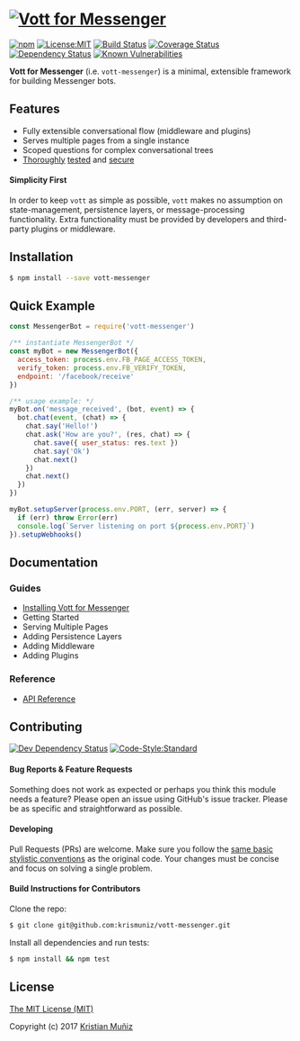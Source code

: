 # [![Vott for Messenger](https://cdn.rawgit.com/krismuniz/vott-messenger/master/header.svg)](https://www.npmjs.com/vott-messenger)

[![npm](https://img.shields.io/npm/v/vott-messenger.svg?style=flat-square)](https://www.npmjs.com/vott-messenger) [![License:MIT](https://img.shields.io/badge/license-MIT-blue.svg?style=flat-square)](http://opensource.org/licenses/MIT) [![Build Status](https://img.shields.io/travis/krismuniz/vott-messenger/master.svg?style=flat-square)](http://travis-ci.org/krismuniz/vott-messenger) [![Coverage Status](https://img.shields.io/coveralls/krismuniz/vott-messenger/master.svg?style=flat-square)](https://coveralls.io/github/krismuniz/vott-messenger?branch=master) [![Dependency Status](https://img.shields.io/david/krismuniz/vott-messenger.svg?style=flat-square)](https://david-dm.org/krismuniz/vott-messenger) [![Known Vulnerabilities](https://snyk.io/test/github/krismuniz/vott-messenger/badge.svg?style=flat-square)](https://snyk.io/test/github/krismuniz/vott-messenger)

**Vott for Messenger** (i.e. `vott-messenger`) is a minimal, extensible framework for building Messenger bots.

## Features

* Fully extensible conversational flow (middleware and plugins)
* Serves multiple pages from a single instance
* Scoped questions for complex conversational trees
* [Thoroughly](https://coveralls.io/github/krismuniz/vott-messenger) [tested](http://travis-ci.org/krismuniz/vott-messenger) and [secure](https://snyk.io/test/github/krismuniz/vott-messenger)


#### Simplicity First

In order to keep `vott` as simple as possible, `vott` makes no assumption on state-management, persistence layers, or message-processing functionality. Extra functionality must be provided by developers and third-party plugins or middleware.

## Installation

```bash
$ npm install --save vott-messenger
```

## Quick Example

```js
const MessengerBot = require('vott-messenger')

/** instantiate MessengerBot */
const myBot = new MessengerBot({
  access_token: process.env.FB_PAGE_ACCESS_TOKEN,
  verify_token: process.env.FB_VERIFY_TOKEN,
  endpoint: '/facebook/receive'
})

/** usage example: */
myBot.on('message_received', (bot, event) => {
  bot.chat(event, (chat) => {
    chat.say('Hello!')
    chat.ask('How are you?', (res, chat) => {
      chat.save({ user_status: res.text })
      chat.say('Ok')
      chat.next()
    })
    chat.next()
  })
})

myBot.setupServer(process.env.PORT, (err, server) => {
  if (err) throw Error(err)
  console.log(`Server listening on port ${process.env.PORT}`)
}).setupWebhooks()
```

## Documentation

### Guides
* [Installing Vott for Messenger](https://github.com/krismuniz/vott-messenger/wiki/Installing)
* Getting Started
* Serving Multiple Pages
* Adding Persistence Layers
* Adding Middleware
* Adding Plugins

### Reference

* [API Reference](https://github.com/krismuniz/vott-messenger/wiki/Reference)

## Contributing
[![Dev Dependency Status](https://img.shields.io/david/dev/krismuniz/vott-messenger.svg?style=flat-square)](https://david-dm.org/krismuniz/vott-messenger) [![Code-Style:Standard](https://img.shields.io/badge/code%20style-standard-yellow.svg?style=flat-square)](http://standardjs.com/)

#### Bug Reports & Feature Requests

Something does not work as expected or perhaps you think this module needs a feature? Please open an issue using GitHub's issue tracker. Please be as specific and straightforward as possible.

#### Developing

Pull Requests (PRs) are welcome. Make sure you follow the [same basic stylistic conventions](http://standardjs.com/rules.html) as the original code. Your changes must be concise and focus on solving a single problem.

#### Build Instructions for Contributors

Clone the repo:

```bash
$ git clone git@github.com:krismuniz/vott-messenger.git
```

Install all dependencies and run tests:
```bash
$ npm install && npm test
```

## License

[The MIT License (MIT)](https://github.com/krismuniz/vott-messenger/blob/master/LICENSE.md)

Copyright (c) 2017 [Kristian Muñiz](https://www.krismuniz.com)
